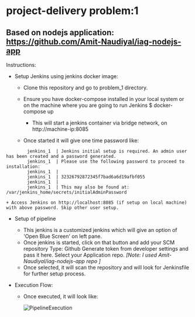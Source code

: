 # project-delivery problem:1

## Based on nodejs application: https://github.com/Amit-Naudiyal/iag-nodejs-app

Instructions:

+ Setup Jenkins using jenkins docker image:

	+ Clone this repository and go to problem_1 directory.
	+ Ensure you have docker-compose installed in your local system or on the machine where you are going to run Jenkins
		$ docker-compose up 

		+ This will start a jenkins container via bridge network, on http://machine-ip:8085
	+ Once started it will give one time password like:
```	
        jenkins_1  | Jenkins initial setup is required. An admin user has been created and a password generated.
        jenkins_1  | Please use the following password to proceed to installation:
        jenkins_1  | 
        jenkins_1  | 32326792872345f7bad6a6d19afbf055
        jenkins_1  | 
        jenkins_1  | This may also be found at: /var/jenkins_home/secrets/initialAdminPassword	
```	
	+ Access Jenkins on http://localhost:8085 (if setup on local machine) with above password. Skip other user setup.

+ Setup of pipeline

	+ This jenkins is a customized jenkins which will give an option of 'Open Blue Screen' on left pane.
	+ Once jenkins is started, click on that button and add your SCM repository
		Type: Github
		Generate token from developer settings and pass it here.
		Select your Application repo. _[Note: I used Amit-Naudiyal/iag-nodejs-app repo ]_
	+ Once selected, it will scan the repository and will look for Jenkinsfile for further setup process.

+ Execution Flow:

	+ Once executed, it will look like:

	   ![PipelineExecution](/pic/pipeline_run.png)